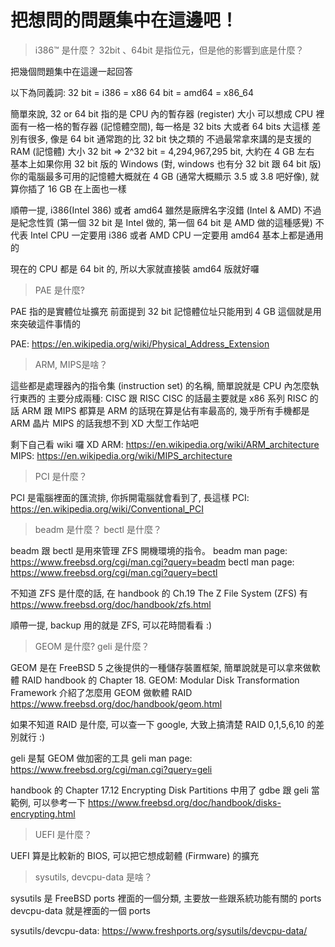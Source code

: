 # 把想問的問題集中在這邊吧！
> i386™ 是什麼？
> 32bit 、64bit 是指位元，但是他的影響到底是什麼？

把幾個問題集中在這邊一起回答

以下為同義詞:
32 bit = i386 = x86
64 bit = amd64 = x86_64

簡單來說, 32 or 64 bit 指的是 CPU 內的暫存器 (register) 大小
可以想成 CPU 裡面有一格一格的暫存器 (記憶體空間), 每一格是 32 bits 大或者 64 bits 大這樣
差別有很多, 像是 64 bit 通常跑的比 32 bit 快之類的
不過最常拿來講的是支援的 RAM (記憶體) 大小
32 bit => 2^32 bit = 4,294,967,295 bit, 大約在 4 GB 左右
基本上如果你用 32 bit 版的 Windows (對, windows 也有分 32 bit 跟 64 bit 版)
你的電腦最多可用的記憶體大概就在 4 GB (通常大概顯示 3.5 或 3.8 吧好像), 就算你插了 16 GB 在上面也一樣

順帶一提, i386(Intel 386) 或者 amd64 雖然是廠牌名字沒錯 (Intel & AMD)
不過是紀念性質 (第一個 32 bit 是 Intel 做的, 第一個 64 bit 是 AMD 做的這種感覺)
不代表 Intel CPU 一定要用 i386 或者 AMD CPU 一定要用 amd64
基本上都是通用的

現在的 CPU 都是 64 bit 的, 所以大家就直接裝 amd64 版就好囉

> PAE 是什麼?

PAE 指的是實體位址擴充
前面提到 32 bit 記憶體位址只能用到 4 GB
這個就是用來突破這件事情的

PAE: https://en.wikipedia.org/wiki/Physical_Address_Extension

> ARM, MIPS是啥？

這些都是處理器內的指令集 (instruction set) 的名稱, 簡單說就是 CPU 內怎麼執行東西的
主要分成兩種: CISC 跟 RISC
CISC 的話最主要就是 x86 系列
RISC 的話 ARM 跟 MIPS 都算是
ARM 的話現在算是佔有率最高的, 幾乎所有手機都是 ARM 晶片
MIPS 的話我想不到 XD 大型工作站吧

剩下自己看 wiki 囉 XD
ARM: https://en.wikipedia.org/wiki/ARM_architecture
MIPS: https://en.wikipedia.org/wiki/MIPS_architecture

> PCI 是什麼？

PCI 是電腦裡面的匯流排, 你拆開電腦就會看到了, 長這樣
PCI: https://en.wikipedia.org/wiki/Conventional_PCI

> beadm 是什麼？ bectl 是什麼？

beadm 跟 bectl 是用來管理 ZFS 開機環境的指令。
beadm man page: https://www.freebsd.org/cgi/man.cgi?query=beadm
bectl man page: https://www.freebsd.org/cgi/man.cgi?query=bectl

不知道 ZFS 是什麼的話, 在 handbook 的 Ch.19 The Z File System (ZFS) 有
https://www.freebsd.org/doc/handbook/zfs.html

順帶一提, backup 用的就是 ZFS, 可以花時間看看 :)

> GEOM 是什麼? geli 是什麼？

GEOM 是在 FreeBSD 5 之後提供的一種儲存裝置框架, 簡單說就是可以拿來做軟體 RAID 
handbook 的 Chapter 18. GEOM: Modular Disk Transformation Framework 介紹了怎麼用 GEOM 做軟體 RAID
https://www.freebsd.org/doc/handbook/geom.html

如果不知道 RAID 是什麼, 可以查一下 google, 大致上搞清楚 RAID 0,1,5,6,10 的差別就行 :)

geli 是幫 GEOM 做加密的工具
geli man page: https://www.freebsd.org/cgi/man.cgi?query=geli

handbook 的 Chapter 17.12 Encrypting Disk Partitions 中用了 gdbe 跟 geli 當範例, 可以參考一下
https://www.freebsd.org/doc/handbook/disks-encrypting.html

> UEFI 是什麼？

UEFI 算是比較新的 BIOS, 可以把它想成韌體 (Firmware) 的擴充

> sysutils, devcpu-data 是啥？

sysutils 是 FreeBSD ports 裡面的一個分類, 主要放一些跟系統功能有關的 ports
devcpu-data 就是裡面的一個 ports

sysutils/devcpu-data: https://www.freshports.org/sysutils/devcpu-data/
